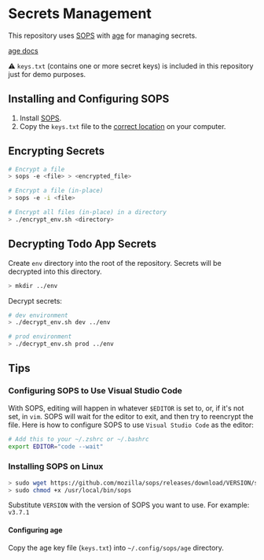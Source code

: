 # Secrets Management

This repository uses [SOPS](https://github.com/mozilla/sops) with [age](https://github.com/mozilla/sops#encrypting-using-age) for managing secrets.

[age docs](https://age-encryption.org/)

⚠️ `keys.txt` (contains one or more secret keys) is included in this repository just for demo purposes.

## Installing and Configuring SOPS

1. Install [SOPS](https://github.com/mozilla/sops).
2. Copy the `keys.txt` file to the [correct location](https://github.com/mozilla/sops#22encrypting-using-age) on your computer.

## Encrypting Secrets

```bash
# Encrypt a file
> sops -e <file> > <encrypted_file>

# Encrypt a file (in-place)
> sops -e -i <file>

# Encrypt all files (in-place) in a directory
> ./encrypt_env.sh <directory>
```

## Decrypting Todo App Secrets

Create `env` directory into the root of the repository. Secrets will be decrypted into this directory.

```bash
> mkdir ../env
```

Decrypt secrets:

```bash
# dev environment
> ./decrypt_env.sh dev ../env

# prod environment
> ./decrypt_env.sh prod ../env
```

## Tips

### Configuring SOPS to Use Visual Studio Code

With SOPS, editing will happen in whatever `$EDITOR` is set to, or, if it's not set, in `vim`. SOPS will wait for the editor to exit, and then try to reencrypt the file. Here is how to configure SOPS to use `Visual Studio Code` as the editor:

```bash
# Add this to your ~/.zshrc or ~/.bashrc
export EDITOR="code --wait"
```

### Installing SOPS on Linux

```bash
> sudo wget https://github.com/mozilla/sops/releases/download/VERSION/sops-VERSION.linux -O /usr/local/bin/sops
> sudo chmod +x /usr/local/bin/sops
```

Substitute `VERSION` with the version of SOPS you want to use. For example: `v3.7.1`

#### Configuring age

Copy the age key file (`keys.txt`) into `~/.config/sops/age` directory.
